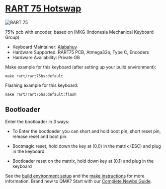 # [RART 75 Hotswap](https://github.com/alabahuy/RART/tree/master/RART75)

![RART 75](https://user-images.githubusercontent.com/30220306/157791657-8c7f9093-d42f-41f1-8252-81fbb21cb080.jpg)

75% pcb with encoder, based on IMKG (Indonesia Mechanical Keyboard Group)

* Keyboard Maintainer: [Alabahuy](https://github.com/alabahuy)
* Hardware Supported: RART75 PCB, Atmega32a, Type C, Encoders
* Hardware Availability: Private GB

Make example for this keyboard (after setting up your build environment):

    make rart/rart75hs:default

Flashing example for this keyboard:

    make rart/rart75hs:default:flash

## Bootloader

Enter the bootloader in 3 ways:

* To Enter the bootloader you can short and hold boot pin, short reset pin, release reset and boot pin. 

* Bootmagic reset, hold down the key at (0,0) in the matrix (ESC) and plug in the keyboard. 

* Bootloader reset on the matrix, hold down key at (0,1) and plug in the keyboard


See the [build environment setup](https://docs.qmk.fm/#/getting_started_build_tools) and the [make instructions](https://docs.qmk.fm/#/getting_started_make_guide) for more information. Brand new to QMK? Start with our [Complete Newbs Guide](https://docs.qmk.fm/#/newbs).
